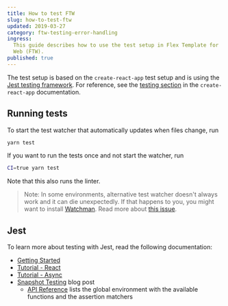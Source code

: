 ```yaml
---
title: How to test FTW
slug: how-to-test-ftw
updated: 2019-03-27
category: ftw-testing-error-handling
ingress:
  This guide describes how to use the test setup in Flex Template for
  Web (FTW).
published: true
---
```


The test setup is based on the `create-react-app` test setup and is
using the [Jest testing framework](https://jestjs.io/). For reference,
see the
[testing section](https://facebook.github.io/create-react-app/docs/running-tests)
in the `create-react-app` documentation.

## Running tests

To start the test watcher that automatically updates when files change,
run

```bash
yarn test
```

If you want to run the tests once and not start the watcher, run

```bash
CI=true yarn test
```

Note that this also runs the linter.

> Note: In some environments, alternative test watcher doesn't always
> work and it can die unexpectedly. If that happens to you, you might
> want to install
> [Watchman](https://facebook.github.io/watchman/docs/install). Read
> more about
> [this issue](https://github.com/facebook/create-react-app/issues/871).

## Jest

To learn more about testing with Jest, read the following documentation:

- [Getting Started](https://jestjs.io/docs/en/getting-started)
- [Tutorial - React](https://jestjs.io/docs/en/tutorial-react)
- [Tutorial - Async](https://jestjs.io/docs/en/tutorial-async)
- [Snapshot Testing](https://jestjs.io/blog/2016/07/27/jest-14.html)
  blog post
  - [API Reference](https://jestjs.io/docs/en/api) lists the global
    environment with the available functions and the assertion matchers
